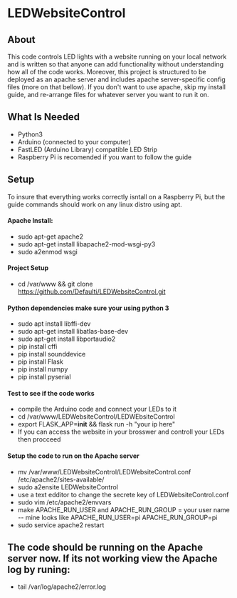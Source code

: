 # LEDWebsiteControl
## About 
This code controls LED lights with a website running on your local network and is written so that anyone can add functionality without understanding how all of the code works. Moreover, this project is structured to be deployed as an apache server and includes apache server-specific config files (more on that bellow). If you don't want to use apache, skip my install guide, and re-arrange files for whatever server you want to run it on.

## What Is Needed
- Python3
- Arduino (connected to your computer)
- FastLED (Arduino Library) compatible LED Strip
- Raspberry Pi is recomended if you want to follow the guide
## Setup
To insure that everything works correctly isntall on a Raspberry Pi, but the guide commands should work on any linux distro using apt.
#### Apache Install:
- sudo apt-get apache2 
- sudo apt-get install libapache2-mod-wsgi-py3 
- sudo a2enmod wsgi 
#### Project Setup
- cd /var/www && git clone https://github.com/Defaulti/LEDWebsiteControl.git
#### Python dependencies make sure your using python 3 
- sudo apt install libffi-dev
- sudo apt-get install libatlas-base-dev
- sudo apt-get install libportaudio2
- pip install cffi
- pip install sounddevice
- pip install Flask
- pip install numpy 
- pip install pyserial 
#### Test to see if the code works
- compile the Arduino code and connect your LEDs to it
- cd /var/www/LEDWebsiteControl/LEDWEbsiteControl
- export FLASK_APP=__init__ && flask run -h "your ip here" 
- If you can access the website in your brosswer and controll your LEDs then procceed 
#### Setup the code to run on the Apache server
- mv /var/www/LEDWebsiteControl/LEDWebsiteControl.conf /etc/apache2/sites-available/
- sudo a2ensite LEDWebsiteControl 
- use a text edditor to change the secrete key of LEDWebsiteControl.conf
- sudo vim /etc/apache2/envvars
- make APACHE_RUN_USER and APACHE_RUN_GROUP = your user name
-- mine looks like APACHE_RUN_USER=pi APACHE_RUN_GROUP=pi
- sudo service apache2 restart
## The code should be running on the Apache server now. If its not working view the Apache log by runing:
- tail /var/log/apache2/error.log



